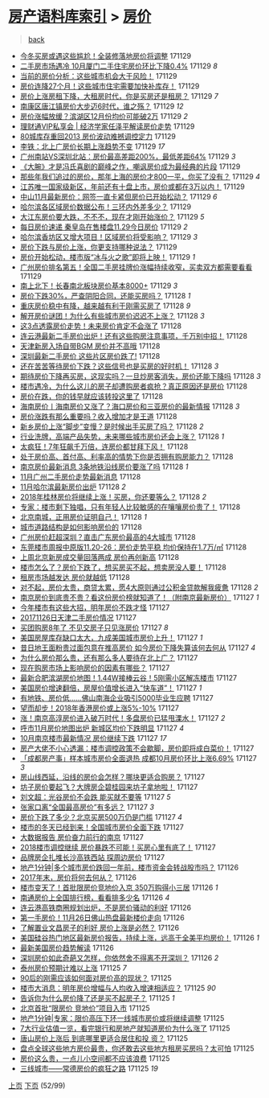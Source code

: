 [房产语料库索引](../../README.md)  > [房价](房价.md)
====
> [back](../README.md)

- [今冬买房或遇这些尴尬！全装修落地房价将调整](http://jkwz.applinzi.com/ittc/7041432661640348688.html#%E4%BB%8A%E5%86%AC%E4%B9%B0%E6%88%BF%E6%88%96%E9%81%87%E8%BF%99%E4%BA%9B%E5%B0%B4%E5%B0%AC%EF%BC%81%E5%85%A8%E8%A3%85%E4%BF%AE%E8%90%BD%E5%9C%B0%E6%88%BF%E4%BB%B7%E5%B0%86%E8%B0%83%E6%95%B4) 171129  
- [二手房市场遇冷 10月厦门二手住宅房价环比下降0.4%](http://jkwz.applinzi.com/ittc/7041304437228831760.html#%E4%BA%8C%E6%89%8B%E6%88%BF%E5%B8%82%E5%9C%BA%E9%81%87%E5%86%B7+10%E6%9C%88%E5%8E%A6%E9%97%A8%E4%BA%8C%E6%89%8B%E4%BD%8F%E5%AE%85%E6%88%BF%E4%BB%B7%E7%8E%AF%E6%AF%94%E4%B8%8B%E9%99%8D0.4%25) 171129 *8* 
- [当前的房价分析：这些城市机会大于风险！](http://jkwz.applinzi.com/ittc/7041425269540258833.html#%E5%BD%93%E5%89%8D%E7%9A%84%E6%88%BF%E4%BB%B7%E5%88%86%E6%9E%90%EF%BC%9A%E8%BF%99%E4%BA%9B%E5%9F%8E%E5%B8%82%E6%9C%BA%E4%BC%9A%E5%A4%A7%E4%BA%8E%E9%A3%8E%E9%99%A9%EF%BC%81) 171129  
- [房价连降27个月！这些城市住宅需要加快补库存！](http://jkwz.applinzi.com/ittc/7041424939217847313.html#%E6%88%BF%E4%BB%B7%E8%BF%9E%E9%99%8D27%E4%B8%AA%E6%9C%88%EF%BC%81%E8%BF%99%E4%BA%9B%E5%9F%8E%E5%B8%82%E4%BD%8F%E5%AE%85%E9%9C%80%E8%A6%81%E5%8A%A0%E5%BF%AB%E8%A1%A5%E5%BA%93%E5%AD%98%EF%BC%81) 171129  
- [房价上涨房租下降，大租房时代，你是买房还是租房？](http://jkwz.applinzi.com/ittc/7041414130924258320.html#%E6%88%BF%E4%BB%B7%E4%B8%8A%E6%B6%A8%E6%88%BF%E7%A7%9F%E4%B8%8B%E9%99%8D%EF%BC%8C%E5%A4%A7%E7%A7%9F%E6%88%BF%E6%97%B6%E4%BB%A3%EF%BC%8C%E4%BD%A0%E6%98%AF%E4%B9%B0%E6%88%BF%E8%BF%98%E6%98%AF%E7%A7%9F%E6%88%BF%EF%BC%9F) 171129 *7* 
- [南康区唐江镇房价大步迈6时代，谁之殇？](http://jkwz.applinzi.com/ittc/7041418225605149712.html#%E5%8D%97%E5%BA%B7%E5%8C%BA%E5%94%90%E6%B1%9F%E9%95%87%E6%88%BF%E4%BB%B7%E5%A4%A7%E6%AD%A5%E8%BF%886%E6%97%B6%E4%BB%A3%EF%BC%8C%E8%B0%81%E4%B9%8B%E6%AE%87%EF%BC%9F) 171129 *12* 
- [房价涨幅放缓？滨湖区12月份均价可能破2万](http://jkwz.applinzi.com/ittc/7041411349924545552.html#%E6%88%BF%E4%BB%B7%E6%B6%A8%E5%B9%85%E6%94%BE%E7%BC%93%EF%BC%9F%E6%BB%A8%E6%B9%96%E5%8C%BA12%E6%9C%88%E4%BB%BD%E5%9D%87%E4%BB%B7%E5%8F%AF%E8%83%BD%E7%A0%B42%E4%B8%87) 171129 *2* 
- [理财通VIP私享会 | 经济学家任泽平解读房价走势](http://jkwz.applinzi.com/ittc/7041409375602738192.html#%E7%90%86%E8%B4%A2%E9%80%9AVIP%E7%A7%81%E4%BA%AB%E4%BC%9A+%7C+%E7%BB%8F%E6%B5%8E%E5%AD%A6%E5%AE%B6%E4%BB%BB%E6%B3%BD%E5%B9%B3%E8%A7%A3%E8%AF%BB%E6%88%BF%E4%BB%B7%E8%B5%B0%E5%8A%BF) 171129  
- [80城库存重回2013 房价波动难撼调控定力](http://jkwz.applinzi.com/ittc/7041387180805604368.html#80%E5%9F%8E%E5%BA%93%E5%AD%98%E9%87%8D%E5%9B%9E2013+%E6%88%BF%E4%BB%B7%E6%B3%A2%E5%8A%A8%E9%9A%BE%E6%92%BC%E8%B0%83%E6%8E%A7%E5%AE%9A%E5%8A%9B) 171129  
- [李铁：北上广房价长期上涨趋势不变](http://jkwz.applinzi.com/ittc/7041373022324261904.html#%E6%9D%8E%E9%93%81%EF%BC%9A%E5%8C%97%E4%B8%8A%E5%B9%BF%E6%88%BF%E4%BB%B7%E9%95%BF%E6%9C%9F%E4%B8%8A%E6%B6%A8%E8%B6%8B%E5%8A%BF%E4%B8%8D%E5%8F%98) 171129 *17* 
- [广州南站VS深圳北站：房价最高差距200%，最低差距64%](http://jkwz.applinzi.com/ittc/7041364926919083025.html#%E5%B9%BF%E5%B7%9E%E5%8D%97%E7%AB%99VS%E6%B7%B1%E5%9C%B3%E5%8C%97%E7%AB%99%EF%BC%9A%E6%88%BF%E4%BB%B7%E6%9C%80%E9%AB%98%E5%B7%AE%E8%B7%9D200%25%EF%BC%8C%E6%9C%80%E4%BD%8E%E5%B7%AE%E8%B7%9D64%25) 171129 *3* 
- [《大腕》才是冯氏喜剧的巅峰之作，嘲讽房价成为最经典的片段](http://jkwz.applinzi.com/ittc/7041362330749764625.html#%E3%80%8A%E5%A4%A7%E8%85%95%E3%80%8B%E6%89%8D%E6%98%AF%E5%86%AF%E6%B0%8F%E5%96%9C%E5%89%A7%E7%9A%84%E5%B7%85%E5%B3%B0%E4%B9%8B%E4%BD%9C%EF%BC%8C%E5%98%B2%E8%AE%BD%E6%88%BF%E4%BB%B7%E6%88%90%E4%B8%BA%E6%9C%80%E7%BB%8F%E5%85%B8%E7%9A%84%E7%89%87%E6%AE%B5) 171129  
- [那些年我们追过的房价，那年上海的房价才800一平，你买了没有？](http://jkwz.applinzi.com/ittc/7041361665134691344.html#%E9%82%A3%E4%BA%9B%E5%B9%B4%E6%88%91%E4%BB%AC%E8%BF%BD%E8%BF%87%E7%9A%84%E6%88%BF%E4%BB%B7%EF%BC%8C%E9%82%A3%E5%B9%B4%E4%B8%8A%E6%B5%B7%E7%9A%84%E6%88%BF%E4%BB%B7%E6%89%8D800%E4%B8%80%E5%B9%B3%EF%BC%8C%E4%BD%A0%E4%B9%B0%E4%BA%86%E6%B2%A1%E6%9C%89%EF%BC%9F) 171129 *4* 
- [江苏唯一国家级新区，年前还有十盘上市，房价或都在3万以内！](http://jkwz.applinzi.com/ittc/7041321447438418961.html#%E6%B1%9F%E8%8B%8F%E5%94%AF%E4%B8%80%E5%9B%BD%E5%AE%B6%E7%BA%A7%E6%96%B0%E5%8C%BA%EF%BC%8C%E5%B9%B4%E5%89%8D%E8%BF%98%E6%9C%89%E5%8D%81%E7%9B%98%E4%B8%8A%E5%B8%82%EF%BC%8C%E6%88%BF%E4%BB%B7%E6%88%96%E9%83%BD%E5%9C%A83%E4%B8%87%E4%BB%A5%E5%86%85%EF%BC%81) 171129  
- [中山11月最新房价：网签一直卡紧但房价已开始松动？](http://jkwz.applinzi.com/ittc/7041313556786578448.html#%E4%B8%AD%E5%B1%B111%E6%9C%88%E6%9C%80%E6%96%B0%E6%88%BF%E4%BB%B7%EF%BC%9A%E7%BD%91%E7%AD%BE%E4%B8%80%E7%9B%B4%E5%8D%A1%E7%B4%A7%E4%BD%86%E6%88%BF%E4%BB%B7%E5%B7%B2%E5%BC%80%E5%A7%8B%E6%9D%BE%E5%8A%A8%EF%BC%9F) 171129 *6* 
- [哈尔滨各区域房价数据公布！三环内外差多少？](http://jkwz.applinzi.com/ittc/7041313415518225424.html#%E5%93%88%E5%B0%94%E6%BB%A8%E5%90%84%E5%8C%BA%E5%9F%9F%E6%88%BF%E4%BB%B7%E6%95%B0%E6%8D%AE%E5%85%AC%E5%B8%83%EF%BC%81%E4%B8%89%E7%8E%AF%E5%86%85%E5%A4%96%E5%B7%AE%E5%A4%9A%E5%B0%91%EF%BC%9F) 171129  
- [大江东房价要大跌，不不不，现在才刚开始涨价？](http://jkwz.applinzi.com/ittc/7041304854834709520.html#%E5%A4%A7%E6%B1%9F%E4%B8%9C%E6%88%BF%E4%BB%B7%E8%A6%81%E5%A4%A7%E8%B7%8C%EF%BC%8C%E4%B8%8D%E4%B8%8D%E4%B8%8D%EF%BC%8C%E7%8E%B0%E5%9C%A8%E6%89%8D%E5%88%9A%E5%BC%80%E5%A7%8B%E6%B6%A8%E4%BB%B7%EF%BC%9F) 171129 *5* 
- [每日房价速递 秦皇岛在售楼盘11.29今日房价](http://jkwz.applinzi.com/ittc/7041304074677388304.html#%E6%AF%8F%E6%97%A5%E6%88%BF%E4%BB%B7%E9%80%9F%E9%80%92+%E7%A7%A6%E7%9A%87%E5%B2%9B%E5%9C%A8%E5%94%AE%E6%A5%BC%E7%9B%9811.29%E4%BB%8A%E6%97%A5%E6%88%BF%E4%BB%B7) 171129 *2* 
- [哈尔滨香坊区又增大项目！区域房价将受影响？](http://jkwz.applinzi.com/ittc/7041301575266468881.html#%E5%93%88%E5%B0%94%E6%BB%A8%E9%A6%99%E5%9D%8A%E5%8C%BA%E5%8F%88%E5%A2%9E%E5%A4%A7%E9%A1%B9%E7%9B%AE%EF%BC%81%E5%8C%BA%E5%9F%9F%E6%88%BF%E4%BB%B7%E5%B0%86%E5%8F%97%E5%BD%B1%E5%93%8D%EF%BC%9F) 171129 *3* 
- [房价下跌与房价上涨，你更支持哪种说法？](http://jkwz.applinzi.com/ittc/7041300990760846353.html#%E6%88%BF%E4%BB%B7%E4%B8%8B%E8%B7%8C%E4%B8%8E%E6%88%BF%E4%BB%B7%E4%B8%8A%E6%B6%A8%EF%BC%8C%E4%BD%A0%E6%9B%B4%E6%94%AF%E6%8C%81%E5%93%AA%E7%A7%8D%E8%AF%B4%E6%B3%95%EF%BC%9F) 171129  
- [房价开始松动，楼市版“冰与火之歌”即将上映！](http://jkwz.applinzi.com/ittc/7041290353930404881.html#%E6%88%BF%E4%BB%B7%E5%BC%80%E5%A7%8B%E6%9D%BE%E5%8A%A8%EF%BC%8C%E6%A5%BC%E5%B8%82%E7%89%88%E2%80%9C%E5%86%B0%E4%B8%8E%E7%81%AB%E4%B9%8B%E6%AD%8C%E2%80%9D%E5%8D%B3%E5%B0%86%E4%B8%8A%E6%98%A0%EF%BC%81) 171129 *1* 
- [广州房价排名第五！全国二手房挂牌价涨幅持续收窄，买卖双方都需要看看](http://jkwz.applinzi.com/ittc/7041186052247651345.html#%E5%B9%BF%E5%B7%9E%E6%88%BF%E4%BB%B7%E6%8E%92%E5%90%8D%E7%AC%AC%E4%BA%94%EF%BC%81%E5%85%A8%E5%9B%BD%E4%BA%8C%E6%89%8B%E6%88%BF%E6%8C%82%E7%89%8C%E4%BB%B7%E6%B6%A8%E5%B9%85%E6%8C%81%E7%BB%AD%E6%94%B6%E7%AA%84%EF%BC%8C%E4%B9%B0%E5%8D%96%E5%8F%8C%E6%96%B9%E9%83%BD%E9%9C%80%E8%A6%81%E7%9C%8B%E7%9C%8B) 171129  
- [南上北下！长春南北板块房价基本8000+](http://jkwz.applinzi.com/ittc/7041148716059198480.html#%E5%8D%97%E4%B8%8A%E5%8C%97%E4%B8%8B%EF%BC%81%E9%95%BF%E6%98%A5%E5%8D%97%E5%8C%97%E6%9D%BF%E5%9D%97%E6%88%BF%E4%BB%B7%E5%9F%BA%E6%9C%AC8000%2B) 171129 *3* 
- [房价下跌30%，严查阴阳合同，还能买房吗？](http://jkwz.applinzi.com/ittc/7041145562563347472.html#%E6%88%BF%E4%BB%B7%E4%B8%8B%E8%B7%8C30%25%EF%BC%8C%E4%B8%A5%E6%9F%A5%E9%98%B4%E9%98%B3%E5%90%88%E5%90%8C%EF%BC%8C%E8%BF%98%E8%83%BD%E4%B9%B0%E6%88%BF%E5%90%97%EF%BC%9F) 171128 *1* 
- [重庆房价稳中有降，越来越有利于刚需买房了](http://jkwz.applinzi.com/ittc/7041133761536721937.html#%E9%87%8D%E5%BA%86%E6%88%BF%E4%BB%B7%E7%A8%B3%E4%B8%AD%E6%9C%89%E9%99%8D%EF%BC%8C%E8%B6%8A%E6%9D%A5%E8%B6%8A%E6%9C%89%E5%88%A9%E4%BA%8E%E5%88%9A%E9%9C%80%E4%B9%B0%E6%88%BF%E4%BA%86) 171128 *9* 
- [解开房价谜团！为什么有些城市房价迟迟不上涨？](http://jkwz.applinzi.com/ittc/7041129331122766865.html#%E8%A7%A3%E5%BC%80%E6%88%BF%E4%BB%B7%E8%B0%9C%E5%9B%A2%EF%BC%81%E4%B8%BA%E4%BB%80%E4%B9%88%E6%9C%89%E4%BA%9B%E5%9F%8E%E5%B8%82%E6%88%BF%E4%BB%B7%E8%BF%9F%E8%BF%9F%E4%B8%8D%E4%B8%8A%E6%B6%A8%EF%BC%9F) 171128 *3* 
- [这3点透露房价走势！未来房价肯定不会涨了](http://jkwz.applinzi.com/ittc/7041042389806875665.html#%E8%BF%993%E7%82%B9%E9%80%8F%E9%9C%B2%E6%88%BF%E4%BB%B7%E8%B5%B0%E5%8A%BF%EF%BC%81%E6%9C%AA%E6%9D%A5%E6%88%BF%E4%BB%B7%E8%82%AF%E5%AE%9A%E4%B8%8D%E4%BC%9A%E6%B6%A8%E4%BA%86) 171128  
- [连云港最新二手房价出炉！还有这些购房注意事项，千万别中招！](http://jkwz.applinzi.com/ittc/7041052337827742736.html#%E8%BF%9E%E4%BA%91%E6%B8%AF%E6%9C%80%E6%96%B0%E4%BA%8C%E6%89%8B%E6%88%BF%E4%BB%B7%E5%87%BA%E7%82%89%EF%BC%81%E8%BF%98%E6%9C%89%E8%BF%99%E4%BA%9B%E8%B4%AD%E6%88%BF%E6%B3%A8%E6%84%8F%E4%BA%8B%E9%A1%B9%EF%BC%8C%E5%8D%83%E4%B8%87%E5%88%AB%E4%B8%AD%E6%8B%9B%EF%BC%81) 171128  
- [天津新房入场自带BGM 房价并不高哦](http://jkwz.applinzi.com/ittc/7041045678485144592.html#%E5%A4%A9%E6%B4%A5%E6%96%B0%E6%88%BF%E5%85%A5%E5%9C%BA%E8%87%AA%E5%B8%A6BGM+%E6%88%BF%E4%BB%B7%E5%B9%B6%E4%B8%8D%E9%AB%98%E5%93%A6) 171128  
- [深圳最新二手房价 这些片区房价跌了!](http://jkwz.applinzi.com/ittc/7041037613643858960.html#%E6%B7%B1%E5%9C%B3%E6%9C%80%E6%96%B0%E4%BA%8C%E6%89%8B%E6%88%BF%E4%BB%B7+%E8%BF%99%E4%BA%9B%E7%89%87%E5%8C%BA%E6%88%BF%E4%BB%B7%E8%B7%8C%E4%BA%86%21) 171128  
- [还在苦苦等待房价下跌？这些信号也是买房的好时机！](http://jkwz.applinzi.com/ittc/7041034562962981905.html#%E8%BF%98%E5%9C%A8%E8%8B%A6%E8%8B%A6%E7%AD%89%E5%BE%85%E6%88%BF%E4%BB%B7%E4%B8%8B%E8%B7%8C%EF%BC%9F%E8%BF%99%E4%BA%9B%E4%BF%A1%E5%8F%B7%E4%B9%9F%E6%98%AF%E4%B9%B0%E6%88%BF%E7%9A%84%E5%A5%BD%E6%97%B6%E6%9C%BA%EF%BC%81) 171128 *3* 
- [期待房价下降再买房，这现实吗？一旦炒房客消失，房价还能下降吗](http://jkwz.applinzi.com/ittc/7041032502846686225.html#%E6%9C%9F%E5%BE%85%E6%88%BF%E4%BB%B7%E4%B8%8B%E9%99%8D%E5%86%8D%E4%B9%B0%E6%88%BF%EF%BC%8C%E8%BF%99%E7%8E%B0%E5%AE%9E%E5%90%97%EF%BC%9F%E4%B8%80%E6%97%A6%E7%82%92%E6%88%BF%E5%AE%A2%E6%B6%88%E5%A4%B1%EF%BC%8C%E6%88%BF%E4%BB%B7%E8%BF%98%E8%83%BD%E4%B8%8B%E9%99%8D%E5%90%97) 171128 *3* 
- [楼市遇冷，为什么这儿的房子却遭购房者疯抢？真正原因还是房价](http://jkwz.applinzi.com/ittc/7041020380075000848.html#%E6%A5%BC%E5%B8%82%E9%81%87%E5%86%B7%EF%BC%8C%E4%B8%BA%E4%BB%80%E4%B9%88%E8%BF%99%E5%84%BF%E7%9A%84%E6%88%BF%E5%AD%90%E5%8D%B4%E9%81%AD%E8%B4%AD%E6%88%BF%E8%80%85%E7%96%AF%E6%8A%A2%EF%BC%9F%E7%9C%9F%E6%AD%A3%E5%8E%9F%E5%9B%A0%E8%BF%98%E6%98%AF%E6%88%BF%E4%BB%B7) 171128  
- [房价在跌，你的钱早就应该转投这里了](http://jkwz.applinzi.com/ittc/7041020141674955792.html#%E6%88%BF%E4%BB%B7%E5%9C%A8%E8%B7%8C%EF%BC%8C%E4%BD%A0%E7%9A%84%E9%92%B1%E6%97%A9%E5%B0%B1%E5%BA%94%E8%AF%A5%E8%BD%AC%E6%8A%95%E8%BF%99%E9%87%8C%E4%BA%86) 171128  
- [海南房价丨海南房价又涨了？海口房价和三亚房价的最新情报](http://jkwz.applinzi.com/ittc/7041010670621950992.html#%E6%B5%B7%E5%8D%97%E6%88%BF%E4%BB%B7%E4%B8%A8%E6%B5%B7%E5%8D%97%E6%88%BF%E4%BB%B7%E5%8F%88%E6%B6%A8%E4%BA%86%EF%BC%9F%E6%B5%B7%E5%8F%A3%E6%88%BF%E4%BB%B7%E5%92%8C%E4%B8%89%E4%BA%9A%E6%88%BF%E4%BB%B7%E7%9A%84%E6%9C%80%E6%96%B0%E6%83%85%E6%8A%A5) 171128 *3* 
- [房价涨跌有那么重要吗？收入增加才是王道](http://jkwz.applinzi.com/ittc/7041002897767138320.html#%E6%88%BF%E4%BB%B7%E6%B6%A8%E8%B7%8C%E6%9C%89%E9%82%A3%E4%B9%88%E9%87%8D%E8%A6%81%E5%90%97%EF%BC%9F%E6%94%B6%E5%85%A5%E5%A2%9E%E5%8A%A0%E6%89%8D%E6%98%AF%E7%8E%8B%E9%81%93) 171128  
- [新乡房价上涨“脚步”变慢？是时候出手买房了吗？](http://jkwz.applinzi.com/ittc/7040996601672238097.html#%E6%96%B0%E4%B9%A1%E6%88%BF%E4%BB%B7%E4%B8%8A%E6%B6%A8%E2%80%9C%E8%84%9A%E6%AD%A5%E2%80%9D%E5%8F%98%E6%85%A2%EF%BC%9F%E6%98%AF%E6%97%B6%E5%80%99%E5%87%BA%E6%89%8B%E4%B9%B0%E6%88%BF%E4%BA%86%E5%90%97%EF%BC%9F) 171128 *2* 
- [行业洗牌，高端产品失势，未来哪些城市房价还会上涨？](http://jkwz.applinzi.com/ittc/7040991480875844625.html#%E8%A1%8C%E4%B8%9A%E6%B4%97%E7%89%8C%EF%BC%8C%E9%AB%98%E7%AB%AF%E4%BA%A7%E5%93%81%E5%A4%B1%E5%8A%BF%EF%BC%8C%E6%9C%AA%E6%9D%A5%E5%93%AA%E4%BA%9B%E5%9F%8E%E5%B8%82%E6%88%BF%E4%BB%B7%E8%BF%98%E4%BC%9A%E4%B8%8A%E6%B6%A8%EF%BC%9F) 171128 *1* 
- [太疯狂！7年狂飙千万倍，连房价都甘拜下风！](http://jkwz.applinzi.com/ittc/7040989467073053712.html#%E5%A4%AA%E7%96%AF%E7%8B%82%EF%BC%817%E5%B9%B4%E7%8B%82%E9%A3%99%E5%8D%83%E4%B8%87%E5%80%8D%EF%BC%8C%E8%BF%9E%E6%88%BF%E4%BB%B7%E9%83%BD%E7%94%98%E6%8B%9C%E4%B8%8B%E9%A3%8E%EF%BC%81) 171128  
- [处于房价高、首付高、利率高的情势下你是否拥有购房能力？](http://jkwz.applinzi.com/ittc/7040968190673290257.html#%E5%A4%84%E4%BA%8E%E6%88%BF%E4%BB%B7%E9%AB%98%E3%80%81%E9%A6%96%E4%BB%98%E9%AB%98%E3%80%81%E5%88%A9%E7%8E%87%E9%AB%98%E7%9A%84%E6%83%85%E5%8A%BF%E4%B8%8B%E4%BD%A0%E6%98%AF%E5%90%A6%E6%8B%A5%E6%9C%89%E8%B4%AD%E6%88%BF%E8%83%BD%E5%8A%9B%EF%BC%9F) 171128  
- [南京房价最新消息 3条地铁沿线房价要涨了吗](http://jkwz.applinzi.com/ittc/7040964076165923857.html#%E5%8D%97%E4%BA%AC%E6%88%BF%E4%BB%B7%E6%9C%80%E6%96%B0%E6%B6%88%E6%81%AF+3%E6%9D%A1%E5%9C%B0%E9%93%81%E6%B2%BF%E7%BA%BF%E6%88%BF%E4%BB%B7%E8%A6%81%E6%B6%A8%E4%BA%86%E5%90%97) 171128 *1* 
- [11月广州二手房价走势最新消息](http://jkwz.applinzi.com/ittc/7040964072479130641.html#11%E6%9C%88%E5%B9%BF%E5%B7%9E%E4%BA%8C%E6%89%8B%E6%88%BF%E4%BB%B7%E8%B5%B0%E5%8A%BF%E6%9C%80%E6%96%B0%E6%B6%88%E6%81%AF) 171128  
- [11月哈尔滨最新房价出炉](http://jkwz.applinzi.com/ittc/7040964067173336081.html#11%E6%9C%88%E5%93%88%E5%B0%94%E6%BB%A8%E6%9C%80%E6%96%B0%E6%88%BF%E4%BB%B7%E5%87%BA%E7%82%89) 171128 *2* 
- [2018年桂林房价将继续上涨！买房，你还要等么？](http://jkwz.applinzi.com/ittc/7040954544509420561.html#2018%E5%B9%B4%E6%A1%82%E6%9E%97%E6%88%BF%E4%BB%B7%E5%B0%86%E7%BB%A7%E7%BB%AD%E4%B8%8A%E6%B6%A8%EF%BC%81%E4%B9%B0%E6%88%BF%EF%BC%8C%E4%BD%A0%E8%BF%98%E8%A6%81%E7%AD%89%E4%B9%88%EF%BC%9F) 171128 *2* 
- [专家：楼市剩下独唱，只有年轻人比较敏感的在嚷嚷房价贵了！](http://jkwz.applinzi.com/ittc/7040950387312428048.html#%E4%B8%93%E5%AE%B6%EF%BC%9A%E6%A5%BC%E5%B8%82%E5%89%A9%E4%B8%8B%E7%8B%AC%E5%94%B1%EF%BC%8C%E5%8F%AA%E6%9C%89%E5%B9%B4%E8%BD%BB%E4%BA%BA%E6%AF%94%E8%BE%83%E6%95%8F%E6%84%9F%E7%9A%84%E5%9C%A8%E5%9A%B7%E5%9A%B7%E6%88%BF%E4%BB%B7%E8%B4%B5%E4%BA%86%EF%BC%81) 171128  
- [北京南城，正用房价证明自己！](http://jkwz.applinzi.com/ittc/7040949628541862928.html#%E5%8C%97%E4%BA%AC%E5%8D%97%E5%9F%8E%EF%BC%8C%E6%AD%A3%E7%94%A8%E6%88%BF%E4%BB%B7%E8%AF%81%E6%98%8E%E8%87%AA%E5%B7%B1%EF%BC%81) 171128 *1* 
- [城市道路结构是如何影响房价的](http://jkwz.applinzi.com/ittc/7040949585109845008.html#%E5%9F%8E%E5%B8%82%E9%81%93%E8%B7%AF%E7%BB%93%E6%9E%84%E6%98%AF%E5%A6%82%E4%BD%95%E5%BD%B1%E5%93%8D%E6%88%BF%E4%BB%B7%E7%9A%84) 171128  
- [广州房价赶超深圳？直击广东房价最高的4大城市](http://jkwz.applinzi.com/ittc/7040936718167966736.html#%E5%B9%BF%E5%B7%9E%E6%88%BF%E4%BB%B7%E8%B5%B6%E8%B6%85%E6%B7%B1%E5%9C%B3%EF%BC%9F%E7%9B%B4%E5%87%BB%E5%B9%BF%E4%B8%9C%E6%88%BF%E4%BB%B7%E6%9C%80%E9%AB%98%E7%9A%844%E5%A4%A7%E5%9F%8E%E5%B8%82) 171128  
- [东莞楼市周报中原版11.20-26：房价走势平稳 均价保持在1.7万/㎡](http://jkwz.applinzi.com/ittc/7040737242732037137.html#%E4%B8%9C%E8%8E%9E%E6%A5%BC%E5%B8%82%E5%91%A8%E6%8A%A5%E4%B8%AD%E5%8E%9F%E7%89%8811.20-26%EF%BC%9A%E6%88%BF%E4%BB%B7%E8%B5%B0%E5%8A%BF%E5%B9%B3%E7%A8%B3+%E5%9D%87%E4%BB%B7%E4%BF%9D%E6%8C%81%E5%9C%A81.7%E4%B8%87%2F%E3%8E%A1) 171128  
- [上周北京新房成交量回落两成 房价再创新高](http://jkwz.applinzi.com/ittc/7040901189749703697.html#%E4%B8%8A%E5%91%A8%E5%8C%97%E4%BA%AC%E6%96%B0%E6%88%BF%E6%88%90%E4%BA%A4%E9%87%8F%E5%9B%9E%E8%90%BD%E4%B8%A4%E6%88%90+%E6%88%BF%E4%BB%B7%E5%86%8D%E5%88%9B%E6%96%B0%E9%AB%98) 171128  
- [楼市怎么了？房价下跌了，想买房买不起，想卖房没人要！](http://jkwz.applinzi.com/ittc/7040778439060096017.html#%E6%A5%BC%E5%B8%82%E6%80%8E%E4%B9%88%E4%BA%86%EF%BC%9F%E6%88%BF%E4%BB%B7%E4%B8%8B%E8%B7%8C%E4%BA%86%EF%BC%8C%E6%83%B3%E4%B9%B0%E6%88%BF%E4%B9%B0%E4%B8%8D%E8%B5%B7%EF%BC%8C%E6%83%B3%E5%8D%96%E6%88%BF%E6%B2%A1%E4%BA%BA%E8%A6%81%EF%BC%81) 171128  
- [租房市场越发达 房价就越低](http://jkwz.applinzi.com/ittc/7040775666709038097.html#%E7%A7%9F%E6%88%BF%E5%B8%82%E5%9C%BA%E8%B6%8A%E5%8F%91%E8%BE%BE+%E6%88%BF%E4%BB%B7%E5%B0%B1%E8%B6%8A%E4%BD%8E) 171128  
- [对不起，房价太贵，商贷太累，愿4大原则通过公积金贷款解我疲惫](http://jkwz.applinzi.com/ittc/7040771251654624273.html#%E5%AF%B9%E4%B8%8D%E8%B5%B7%EF%BC%8C%E6%88%BF%E4%BB%B7%E5%A4%AA%E8%B4%B5%EF%BC%8C%E5%95%86%E8%B4%B7%E5%A4%AA%E7%B4%AF%EF%BC%8C%E6%84%BF4%E5%A4%A7%E5%8E%9F%E5%88%99%E9%80%9A%E8%BF%87%E5%85%AC%E7%A7%AF%E9%87%91%E8%B4%B7%E6%AC%BE%E8%A7%A3%E6%88%91%E7%96%B2%E6%83%AB) 171128 *2* 
- [南京房价到底贵不贵？看这份房价榜就知道了！（附南京最新房价）](http://jkwz.applinzi.com/ittc/7040762118452806672.html#%E5%8D%97%E4%BA%AC%E6%88%BF%E4%BB%B7%E5%88%B0%E5%BA%95%E8%B4%B5%E4%B8%8D%E8%B4%B5%EF%BC%9F%E7%9C%8B%E8%BF%99%E4%BB%BD%E6%88%BF%E4%BB%B7%E6%A6%9C%E5%B0%B1%E7%9F%A5%E9%81%93%E4%BA%86%EF%BC%81%EF%BC%88%E9%99%84%E5%8D%97%E4%BA%AC%E6%9C%80%E6%96%B0%E6%88%BF%E4%BB%B7%EF%BC%89) 171127 *1* 
- [今年楼市有这些大招，明年房价不跌才怪](http://jkwz.applinzi.com/ittc/7040737325284328465.html#%E4%BB%8A%E5%B9%B4%E6%A5%BC%E5%B8%82%E6%9C%89%E8%BF%99%E4%BA%9B%E5%A4%A7%E6%8B%9B%EF%BC%8C%E6%98%8E%E5%B9%B4%E6%88%BF%E4%BB%B7%E4%B8%8D%E8%B7%8C%E6%89%8D%E6%80%AA) 171127  
- [20171126日天津二手房价情况](http://jkwz.applinzi.com/ittc/7040727128046306321.html#20171126%E6%97%A5%E5%A4%A9%E6%B4%A5%E4%BA%8C%E6%89%8B%E6%88%BF%E4%BB%B7%E6%83%85%E5%86%B5) 171127  
- [买团购房8年了 不见交房子只见涨房价](http://jkwz.applinzi.com/ittc/7040686836840662032.html#%E4%B9%B0%E5%9B%A2%E8%B4%AD%E6%88%BF8%E5%B9%B4%E4%BA%86+%E4%B8%8D%E8%A7%81%E4%BA%A4%E6%88%BF%E5%AD%90%E5%8F%AA%E8%A7%81%E6%B6%A8%E6%88%BF%E4%BB%B7) 171127 *8* 
- [美国房屋库存缺口太大，九成美国城市房价上升！](http://jkwz.applinzi.com/ittc/7040686472833795089.html#%E7%BE%8E%E5%9B%BD%E6%88%BF%E5%B1%8B%E5%BA%93%E5%AD%98%E7%BC%BA%E5%8F%A3%E5%A4%AA%E5%A4%A7%EF%BC%8C%E4%B9%9D%E6%88%90%E7%BE%8E%E5%9B%BD%E5%9F%8E%E5%B8%82%E6%88%BF%E4%BB%B7%E4%B8%8A%E5%8D%87%EF%BC%81) 171127 *1* 
- [昔日地王面粉贵过面包意在推高房价 如今房价下降失算该何去何从](http://jkwz.applinzi.com/ittc/7040680835190096913.html#%E6%98%94%E6%97%A5%E5%9C%B0%E7%8E%8B%E9%9D%A2%E7%B2%89%E8%B4%B5%E8%BF%87%E9%9D%A2%E5%8C%85%E6%84%8F%E5%9C%A8%E6%8E%A8%E9%AB%98%E6%88%BF%E4%BB%B7+%E5%A6%82%E4%BB%8A%E6%88%BF%E4%BB%B7%E4%B8%8B%E9%99%8D%E5%A4%B1%E7%AE%97%E8%AF%A5%E4%BD%95%E5%8E%BB%E4%BD%95%E4%BB%8E) 171127 *4* 
- [为什么房价那么贵，还有那么多人要待在北上广？](http://jkwz.applinzi.com/ittc/7039556244988232721.html#%E4%B8%BA%E4%BB%80%E4%B9%88%E6%88%BF%E4%BB%B7%E9%82%A3%E4%B9%88%E8%B4%B5%EF%BC%8C%E8%BF%98%E6%9C%89%E9%82%A3%E4%B9%88%E5%A4%9A%E4%BA%BA%E8%A6%81%E5%BE%85%E5%9C%A8%E5%8C%97%E4%B8%8A%E5%B9%BF%EF%BC%9F) 171127  
- [现在购房市场上影响房价的因素有哪些？](http://jkwz.applinzi.com/ittc/7040671668320601105.html#%E7%8E%B0%E5%9C%A8%E8%B4%AD%E6%88%BF%E5%B8%82%E5%9C%BA%E4%B8%8A%E5%BD%B1%E5%93%8D%E6%88%BF%E4%BB%B7%E7%9A%84%E5%9B%A0%E7%B4%A0%E6%9C%89%E5%93%AA%E4%BA%9B%EF%BC%9F) 171127  
- [最新合肥滨湖房价地图！1.44W接棒云谷！5刚需小区解冻楼市](http://jkwz.applinzi.com/ittc/7040670761818260497.html#%E6%9C%80%E6%96%B0%E5%90%88%E8%82%A5%E6%BB%A8%E6%B9%96%E6%88%BF%E4%BB%B7%E5%9C%B0%E5%9B%BE%EF%BC%811.44W%E6%8E%A5%E6%A3%92%E4%BA%91%E8%B0%B7%EF%BC%815%E5%88%9A%E9%9C%80%E5%B0%8F%E5%8C%BA%E8%A7%A3%E5%86%BB%E6%A5%BC%E5%B8%82) 171127  
- [美国房价增速翻倍，房屋价值增长进入“快车道”！](http://jkwz.applinzi.com/ittc/7040642624006915088.html#%E7%BE%8E%E5%9B%BD%E6%88%BF%E4%BB%B7%E5%A2%9E%E9%80%9F%E7%BF%BB%E5%80%8D%EF%BC%8C%E6%88%BF%E5%B1%8B%E4%BB%B7%E5%80%BC%E5%A2%9E%E9%95%BF%E8%BF%9B%E5%85%A5%E2%80%9C%E5%BF%AB%E8%BD%A6%E9%81%93%E2%80%9D%EF%BC%81) 171127 *1* 
- [有地铁、房价低……佛山南海企业吸引5000毕业生应聘](http://jkwz.applinzi.com/ittc/7040641048148182032.html#%E6%9C%89%E5%9C%B0%E9%93%81%E3%80%81%E6%88%BF%E4%BB%B7%E4%BD%8E%E2%80%A6%E2%80%A6%E4%BD%9B%E5%B1%B1%E5%8D%97%E6%B5%B7%E4%BC%81%E4%B8%9A%E5%90%B8%E5%BC%955000%E6%AF%95%E4%B8%9A%E7%94%9F%E5%BA%94%E8%81%98) 171127  
- [望而却步！2018年香港房价或上涨5%-10%](http://jkwz.applinzi.com/ittc/7040638723656516624.html#%E6%9C%9B%E8%80%8C%E5%8D%B4%E6%AD%A5%EF%BC%812018%E5%B9%B4%E9%A6%99%E6%B8%AF%E6%88%BF%E4%BB%B7%E6%88%96%E4%B8%8A%E6%B6%A85%25-10%25) 171127  
- [涨！南京高淳房价进入破万时代！多盘房价已猛甩溧水！](http://jkwz.applinzi.com/ittc/7040638062986527760.html#%E6%B6%A8%EF%BC%81%E5%8D%97%E4%BA%AC%E9%AB%98%E6%B7%B3%E6%88%BF%E4%BB%B7%E8%BF%9B%E5%85%A5%E7%A0%B4%E4%B8%87%E6%97%B6%E4%BB%A3%EF%BC%81%E5%A4%9A%E7%9B%98%E6%88%BF%E4%BB%B7%E5%B7%B2%E7%8C%9B%E7%94%A9%E6%BA%A7%E6%B0%B4%EF%BC%81) 171127 *2* 
- [呼市11月房价地图出炉 新城区均价下跌明显](http://jkwz.applinzi.com/ittc/7040634178612233232.html#%E5%91%BC%E5%B8%8211%E6%9C%88%E6%88%BF%E4%BB%B7%E5%9C%B0%E5%9B%BE%E5%87%BA%E7%82%89+%E6%96%B0%E5%9F%8E%E5%8C%BA%E5%9D%87%E4%BB%B7%E4%B8%8B%E8%B7%8C%E6%98%8E%E6%98%BE) 171127 *4* 
- [10月南京楼市最新情况 房价继续下跌](http://jkwz.applinzi.com/ittc/7040592605363045393.html#10%E6%9C%88%E5%8D%97%E4%BA%AC%E6%A5%BC%E5%B8%82%E6%9C%80%E6%96%B0%E6%83%85%E5%86%B5+%E6%88%BF%E4%BB%B7%E7%BB%A7%E7%BB%AD%E4%B8%8B%E8%B7%8C) 171127 *17* 
- [房产大佬不小心透漏：楼市调控政策不会歇脚，房价即将成白菜价！](http://jkwz.applinzi.com/ittc/7040587877468079121.html#%E6%88%BF%E4%BA%A7%E5%A4%A7%E4%BD%AC%E4%B8%8D%E5%B0%8F%E5%BF%83%E9%80%8F%E6%BC%8F%EF%BC%9A%E6%A5%BC%E5%B8%82%E8%B0%83%E6%8E%A7%E6%94%BF%E7%AD%96%E4%B8%8D%E4%BC%9A%E6%AD%87%E8%84%9A%EF%BC%8C%E6%88%BF%E4%BB%B7%E5%8D%B3%E5%B0%86%E6%88%90%E7%99%BD%E8%8F%9C%E4%BB%B7%EF%BC%81) 171127  
- [「成都房产事」样本城市房价全面退热 成都10月房价环比上涨6.69%](http://jkwz.applinzi.com/ittc/7040577183293113361.html#%E3%80%8C%E6%88%90%E9%83%BD%E6%88%BF%E4%BA%A7%E4%BA%8B%E3%80%8D%E6%A0%B7%E6%9C%AC%E5%9F%8E%E5%B8%82%E6%88%BF%E4%BB%B7%E5%85%A8%E9%9D%A2%E9%80%80%E7%83%AD+%E6%88%90%E9%83%BD10%E6%9C%88%E6%88%BF%E4%BB%B7%E7%8E%AF%E6%AF%94%E4%B8%8A%E6%B6%A86.69%25) 171127 *3* 
- [房山线西延，沿线的房价会怎样？哪块更适合购房？](http://jkwz.applinzi.com/ittc/7040577100577244176.html#%E6%88%BF%E5%B1%B1%E7%BA%BF%E8%A5%BF%E5%BB%B6%EF%BC%8C%E6%B2%BF%E7%BA%BF%E7%9A%84%E6%88%BF%E4%BB%B7%E4%BC%9A%E6%80%8E%E6%A0%B7%EF%BC%9F%E5%93%AA%E5%9D%97%E6%9B%B4%E9%80%82%E5%90%88%E8%B4%AD%E6%88%BF%EF%BC%9F) 171127  
- [坊子房价要起飞？大牌房企碧桂园来坊子拿地啦！](http://jkwz.applinzi.com/ittc/7040571949288260625.html#%E5%9D%8A%E5%AD%90%E6%88%BF%E4%BB%B7%E8%A6%81%E8%B5%B7%E9%A3%9E%EF%BC%9F%E5%A4%A7%E7%89%8C%E6%88%BF%E4%BC%81%E7%A2%A7%E6%A1%82%E5%9B%AD%E6%9D%A5%E5%9D%8A%E5%AD%90%E6%8B%BF%E5%9C%B0%E5%95%A6%EF%BC%81) 171127  
- [刘文超：光谷房价不会跌 能买就不要等](http://jkwz.applinzi.com/ittc/7040570588198863888.html#%E5%88%98%E6%96%87%E8%B6%85%EF%BC%9A%E5%85%89%E8%B0%B7%E6%88%BF%E4%BB%B7%E4%B8%8D%E4%BC%9A%E8%B7%8C+%E8%83%BD%E4%B9%B0%E5%B0%B1%E4%B8%8D%E8%A6%81%E7%AD%89) 171127 *5* 
- [张家口离“全国最高房价”有多远？](http://jkwz.applinzi.com/ittc/7040567807937348625.html#%E5%BC%A0%E5%AE%B6%E5%8F%A3%E7%A6%BB%E2%80%9C%E5%85%A8%E5%9B%BD%E6%9C%80%E9%AB%98%E6%88%BF%E4%BB%B7%E2%80%9D%E6%9C%89%E5%A4%9A%E8%BF%9C%EF%BC%9F) 171127 *3* 
- [房价下跌了多少？北京买房500万仍是门槛](http://jkwz.applinzi.com/ittc/7040554307353576465.html#%E6%88%BF%E4%BB%B7%E4%B8%8B%E8%B7%8C%E4%BA%86%E5%A4%9A%E5%B0%91%EF%BC%9F%E5%8C%97%E4%BA%AC%E4%B9%B0%E6%88%BF500%E4%B8%87%E4%BB%8D%E6%98%AF%E9%97%A8%E6%A7%9B) 171127 *4* 
- [楼市的冬天已经到来！全国城市房价全面下跌](http://jkwz.applinzi.com/ittc/7040535589441504273.html#%E6%A5%BC%E5%B8%82%E7%9A%84%E5%86%AC%E5%A4%A9%E5%B7%B2%E7%BB%8F%E5%88%B0%E6%9D%A5%EF%BC%81%E5%85%A8%E5%9B%BD%E5%9F%8E%E5%B8%82%E6%88%BF%E4%BB%B7%E5%85%A8%E9%9D%A2%E4%B8%8B%E8%B7%8C) 171127  
- [大数据报告 房价奋力前行的南京](http://jkwz.applinzi.com/ittc/7040437158366675985.html#%E5%A4%A7%E6%95%B0%E6%8D%AE%E6%8A%A5%E5%91%8A+%E6%88%BF%E4%BB%B7%E5%A5%8B%E5%8A%9B%E5%89%8D%E8%A1%8C%E7%9A%84%E5%8D%97%E4%BA%AC) 171127  
- [2018楼市调控继续 房价暴跌不可能！买房心里有底了！](http://jkwz.applinzi.com/ittc/7040404797985915920.html#2018%E6%A5%BC%E5%B8%82%E8%B0%83%E6%8E%A7%E7%BB%A7%E7%BB%AD+%E6%88%BF%E4%BB%B7%E6%9A%B4%E8%B7%8C%E4%B8%8D%E5%8F%AF%E8%83%BD%EF%BC%81%E4%B9%B0%E6%88%BF%E5%BF%83%E9%87%8C%E6%9C%89%E5%BA%95%E4%BA%86%EF%BC%81) 171127  
- [品牌房企扎堆长沙高铁西站 探周边房价](http://jkwz.applinzi.com/ittc/7040404806223528976.html#%E5%93%81%E7%89%8C%E6%88%BF%E4%BC%81%E6%89%8E%E5%A0%86%E9%95%BF%E6%B2%99%E9%AB%98%E9%93%81%E8%A5%BF%E7%AB%99+%E6%8E%A2%E5%91%A8%E8%BE%B9%E6%88%BF%E4%BB%B7) 171127  
- [地产1分钟|多个城市房价跌回一年前，楼市资金会转战股市吗？](http://jkwz.applinzi.com/ittc/7040354533463557137.html#%E5%9C%B0%E4%BA%A71%E5%88%86%E9%92%9F%7C%E5%A4%9A%E4%B8%AA%E5%9F%8E%E5%B8%82%E6%88%BF%E4%BB%B7%E8%B7%8C%E5%9B%9E%E4%B8%80%E5%B9%B4%E5%89%8D%EF%BC%8C%E6%A5%BC%E5%B8%82%E8%B5%84%E9%87%91%E4%BC%9A%E8%BD%AC%E6%88%98%E8%82%A1%E5%B8%82%E5%90%97%EF%BC%9F) 171126  
- [2017年末，房价将何去何从？](http://jkwz.applinzi.com/ittc/7040322453602042897.html#2017%E5%B9%B4%E6%9C%AB%EF%BC%8C%E6%88%BF%E4%BB%B7%E5%B0%86%E4%BD%95%E5%8E%BB%E4%BD%95%E4%BB%8E%EF%BC%9F) 171126  
- [楼市变天了！首批限房价竞地价入京 350万购得小三居](http://jkwz.applinzi.com/ittc/7040299680280347664.html#%E6%A5%BC%E5%B8%82%E5%8F%98%E5%A4%A9%E4%BA%86%EF%BC%81%E9%A6%96%E6%89%B9%E9%99%90%E6%88%BF%E4%BB%B7%E7%AB%9E%E5%9C%B0%E4%BB%B7%E5%85%A5%E4%BA%AC+350%E4%B8%87%E8%B4%AD%E5%BE%97%E5%B0%8F%E4%B8%89%E5%B1%85) 171126 *1* 
- [南通房价上全国排行榜，看看排多少名](http://jkwz.applinzi.com/ittc/7040289507058910225.html#%E5%8D%97%E9%80%9A%E6%88%BF%E4%BB%B7%E4%B8%8A%E5%85%A8%E5%9B%BD%E6%8E%92%E8%A1%8C%E6%A6%9C%EF%BC%8C%E7%9C%8B%E7%9C%8B%E6%8E%92%E5%A4%9A%E5%B0%91%E5%90%8D) 171126 *4* 
- [连云港高铁商圈规划出炉，不是房价骚动的利好](http://jkwz.applinzi.com/ittc/7040275215286797329.html#%E8%BF%9E%E4%BA%91%E6%B8%AF%E9%AB%98%E9%93%81%E5%95%86%E5%9C%88%E8%A7%84%E5%88%92%E5%87%BA%E7%82%89%EF%BC%8C%E4%B8%8D%E6%98%AF%E6%88%BF%E4%BB%B7%E9%AA%9A%E5%8A%A8%E7%9A%84%E5%88%A9%E5%A5%BD) 171126  
- [第一手房价！11月26日佛山热盘最新楼价走向](http://jkwz.applinzi.com/ittc/7040207932019442705.html#%E7%AC%AC%E4%B8%80%E6%89%8B%E6%88%BF%E4%BB%B7%EF%BC%8111%E6%9C%8826%E6%97%A5%E4%BD%9B%E5%B1%B1%E7%83%AD%E7%9B%98%E6%9C%80%E6%96%B0%E6%A5%BC%E4%BB%B7%E8%B5%B0%E5%90%91) 171126  
- [了解置业文昌房子的利好 房价上涨是必然？](http://jkwz.applinzi.com/ittc/7040205157453792273.html#%E4%BA%86%E8%A7%A3%E7%BD%AE%E4%B8%9A%E6%96%87%E6%98%8C%E6%88%BF%E5%AD%90%E7%9A%84%E5%88%A9%E5%A5%BD+%E6%88%BF%E4%BB%B7%E4%B8%8A%E6%B6%A8%E6%98%AF%E5%BF%85%E7%84%B6%EF%BC%9F) 171126  
- [美国硅谷热门地区最新房价报告，持续上涨，远高于全美平均房价！](http://jkwz.applinzi.com/ittc/7040204457122464785.html#%E7%BE%8E%E5%9B%BD%E7%A1%85%E8%B0%B7%E7%83%AD%E9%97%A8%E5%9C%B0%E5%8C%BA%E6%9C%80%E6%96%B0%E6%88%BF%E4%BB%B7%E6%8A%A5%E5%91%8A%EF%BC%8C%E6%8C%81%E7%BB%AD%E4%B8%8A%E6%B6%A8%EF%BC%8C%E8%BF%9C%E9%AB%98%E4%BA%8E%E5%85%A8%E7%BE%8E%E5%B9%B3%E5%9D%87%E6%88%BF%E4%BB%B7%EF%BC%81) 171126 *1* 
- [最新美国房价趋势解读](http://jkwz.applinzi.com/ittc/7040199708922872849.html#%E6%9C%80%E6%96%B0%E7%BE%8E%E5%9B%BD%E6%88%BF%E4%BB%B7%E8%B6%8B%E5%8A%BF%E8%A7%A3%E8%AF%BB) 171126  
- [深圳房价如此奇葩又怎样，你依然舍不得离不开深圳？](http://jkwz.applinzi.com/ittc/7040185521702175760.html#%E6%B7%B1%E5%9C%B3%E6%88%BF%E4%BB%B7%E5%A6%82%E6%AD%A4%E5%A5%87%E8%91%A9%E5%8F%88%E6%80%8E%E6%A0%B7%EF%BC%8C%E4%BD%A0%E4%BE%9D%E7%84%B6%E8%88%8D%E4%B8%8D%E5%BE%97%E7%A6%BB%E4%B8%8D%E5%BC%80%E6%B7%B1%E5%9C%B3%EF%BC%9F) 171126 *2* 
- [泰州房价预期计难以上涨](http://jkwz.applinzi.com/ittc/7040018655495062545.html#%E6%B3%B0%E5%B7%9E%E6%88%BF%E4%BB%B7%E9%A2%84%E6%9C%9F%E8%AE%A1%E9%9A%BE%E4%BB%A5%E4%B8%8A%E6%B6%A8) 171125 *7* 
- [90后的刚需应该如何面对房价高的现状？](http://jkwz.applinzi.com/ittc/7040014603440882704.html#90%E5%90%8E%E7%9A%84%E5%88%9A%E9%9C%80%E5%BA%94%E8%AF%A5%E5%A6%82%E4%BD%95%E9%9D%A2%E5%AF%B9%E6%88%BF%E4%BB%B7%E9%AB%98%E7%9A%84%E7%8E%B0%E7%8A%B6%EF%BC%9F) 171125  
- [楼市大消息：明年房价增幅与人均收入增速相适应？](http://jkwz.applinzi.com/ittc/7039984762960217105.html#%E6%A5%BC%E5%B8%82%E5%A4%A7%E6%B6%88%E6%81%AF%EF%BC%9A%E6%98%8E%E5%B9%B4%E6%88%BF%E4%BB%B7%E5%A2%9E%E5%B9%85%E4%B8%8E%E4%BA%BA%E5%9D%87%E6%94%B6%E5%85%A5%E5%A2%9E%E9%80%9F%E7%9B%B8%E9%80%82%E5%BA%94%EF%BC%9F) 171125 *90* 
- [告诉你为什么房价降了还是买不起房子？](http://jkwz.applinzi.com/ittc/7039951073777812496.html#%E5%91%8A%E8%AF%89%E4%BD%A0%E4%B8%BA%E4%BB%80%E4%B9%88%E6%88%BF%E4%BB%B7%E9%99%8D%E4%BA%86%E8%BF%98%E6%98%AF%E4%B9%B0%E4%B8%8D%E8%B5%B7%E6%88%BF%E5%AD%90%EF%BC%9F) 171125 *1* 
- [北京首批“限房价 竞地价”项目入市](http://jkwz.applinzi.com/ittc/7039971934857593873.html#%E5%8C%97%E4%BA%AC%E9%A6%96%E6%89%B9%E2%80%9C%E9%99%90%E6%88%BF%E4%BB%B7+%E7%AB%9E%E5%9C%B0%E4%BB%B7%E2%80%9D%E9%A1%B9%E7%9B%AE%E5%85%A5%E5%B8%82) 171125  
- [地产1分钟|专家：限价高压下环一线城市房价或将继续调整](http://jkwz.applinzi.com/ittc/7039969724488746000.html#%E5%9C%B0%E4%BA%A71%E5%88%86%E9%92%9F%7C%E4%B8%93%E5%AE%B6%EF%BC%9A%E9%99%90%E4%BB%B7%E9%AB%98%E5%8E%8B%E4%B8%8B%E7%8E%AF%E4%B8%80%E7%BA%BF%E5%9F%8E%E5%B8%82%E6%88%BF%E4%BB%B7%E6%88%96%E5%B0%86%E7%BB%A7%E7%BB%AD%E8%B0%83%E6%95%B4) 171125  
- [7大行业估值一览，看完银行和房地产就知道房价为什么涨了](http://jkwz.applinzi.com/ittc/7039930843877868560.html#7%E5%A4%A7%E8%A1%8C%E4%B8%9A%E4%BC%B0%E5%80%BC%E4%B8%80%E8%A7%88%EF%BC%8C%E7%9C%8B%E5%AE%8C%E9%93%B6%E8%A1%8C%E5%92%8C%E6%88%BF%E5%9C%B0%E4%BA%A7%E5%B0%B1%E7%9F%A5%E9%81%93%E6%88%BF%E4%BB%B7%E4%B8%BA%E4%BB%80%E4%B9%88%E6%B6%A8%E4%BA%86) 171125  
- [唐山房价上涨后 到底哪里更适合居住和投 资？](http://jkwz.applinzi.com/ittc/7039896290748531728.html#%E5%94%90%E5%B1%B1%E6%88%BF%E4%BB%B7%E4%B8%8A%E6%B6%A8%E5%90%8E+%E5%88%B0%E5%BA%95%E5%93%AA%E9%87%8C%E6%9B%B4%E9%80%82%E5%90%88%E5%B1%85%E4%BD%8F%E5%92%8C%E6%8A%95+%E8%B5%84%EF%BC%9F) 171125  
- [盘点全球这些地方房价最贵，你还敢去这些地方租房买房吗？太可怕](http://jkwz.applinzi.com/ittc/7039811366741869584.html#%E7%9B%98%E7%82%B9%E5%85%A8%E7%90%83%E8%BF%99%E4%BA%9B%E5%9C%B0%E6%96%B9%E6%88%BF%E4%BB%B7%E6%9C%80%E8%B4%B5%EF%BC%8C%E4%BD%A0%E8%BF%98%E6%95%A2%E5%8E%BB%E8%BF%99%E4%BA%9B%E5%9C%B0%E6%96%B9%E7%A7%9F%E6%88%BF%E4%B9%B0%E6%88%BF%E5%90%97%EF%BC%9F%E5%A4%AA%E5%8F%AF%E6%80%95) 171125  
- [房价这么贵，一点儿小空间都不应该浪费](http://jkwz.applinzi.com/ittc/7039809490654856208.html#%E6%88%BF%E4%BB%B7%E8%BF%99%E4%B9%88%E8%B4%B5%EF%BC%8C%E4%B8%80%E7%82%B9%E5%84%BF%E5%B0%8F%E7%A9%BA%E9%97%B4%E9%83%BD%E4%B8%8D%E5%BA%94%E8%AF%A5%E6%B5%AA%E8%B4%B9) 171125  
- [三线城市——常德房价的疯狂之路](http://jkwz.applinzi.com/ittc/7039445262878114832.html#%E4%B8%89%E7%BA%BF%E5%9F%8E%E5%B8%82%E2%80%94%E2%80%94%E5%B8%B8%E5%BE%B7%E6%88%BF%E4%BB%B7%E7%9A%84%E7%96%AF%E7%8B%82%E4%B9%8B%E8%B7%AF) 171125 *19* 


 [上页](房价53.md) [下页](房价51.md)          (52/99)
